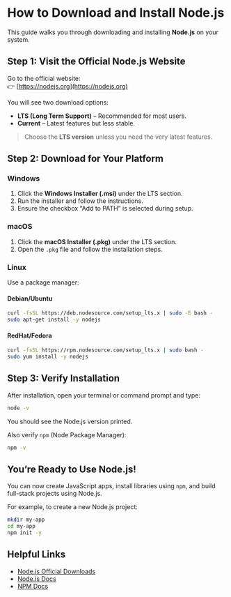 
# How to Download and Install Node.js

This guide walks you through downloading and installing **Node.js** on your system.

## Step 1: Visit the Official Node.js Website

Go to the official website:  
👉 [https://nodejs.org](https://nodejs.org)

You will see two download options:

- **LTS (Long Term Support)** – Recommended for most users.
- **Current** – Latest features but less stable.

> Choose the **LTS version** unless you need the very latest features.

## Step 2: Download for Your Platform

### Windows

1. Click the **Windows Installer (.msi)** under the LTS section.
2. Run the installer and follow the instructions.
3. Ensure the checkbox “Add to PATH” is selected during setup.

### macOS

1. Click the **macOS Installer (.pkg)** under the LTS section.
2. Open the `.pkg` file and follow the installation steps.

### Linux

Use a package manager:

#### Debian/Ubuntu

```bash
curl -fsSL https://deb.nodesource.com/setup_lts.x | sudo -E bash -
sudo apt-get install -y nodejs
```

#### RedHat/Fedora

```bash
curl -fsSL https://rpm.nodesource.com/setup_lts.x | sudo bash -
sudo yum install -y nodejs
```


## Step 3: Verify Installation

After installation, open your terminal or command prompt and type:

```bash
node -v
```

You should see the Node.js version printed.

Also verify `npm` (Node Package Manager):

```bash
npm -v
```


## You’re Ready to Use Node.js!

You can now create JavaScript apps, install libraries using `npm`, and build full-stack projects using Node.js.

For example, to create a new Node.js project:

```bash
mkdir my-app
cd my-app
npm init -y
```

## Helpful Links

- [Node.js Official Downloads](https://nodejs.org/en/download)
- [Node.js Docs](https://nodejs.org/en/docs/)
- [NPM Docs](https://docs.npmjs.com/)
